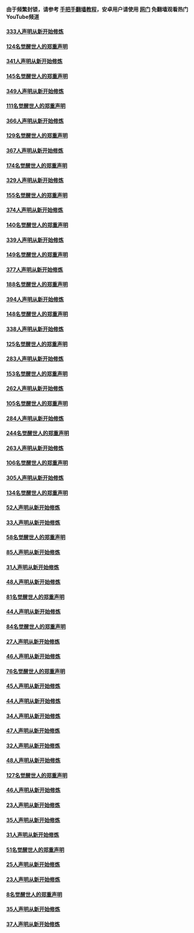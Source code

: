 #### 由于频繁封锁，请参考 [手把手翻墙教程](https://github.com/gfw-breaker/guides/wiki/)，安卓用户请使用 [网门](https://github.com/gfw-breaker/nogfw/blob/master/dl.md?t=06302200) 免翻墙观看热门YouTube频道 

#### [333人声明从新开始修炼](../pages/91/427525.md?t=06302200) 

#### [124名觉醒世人的郑重声明](../pages/91/427524.md?t=06302200) 

#### [341人声明从新开始修炼](../pages/91/427255.md?t=06302200) 

#### [145名觉醒世人的郑重声明](../pages/91/427254.md?t=06302200) 

#### [349人声明从新开始修炼](../pages/91/426969.md?t=06302200) 

#### [111名觉醒世人的郑重声明](../pages/91/426968.md?t=06302200) 

#### [366人声明从新开始修炼](../pages/91/426737.md?t=06302200) 

#### [129名觉醒世人的郑重声明](../pages/91/426736.md?t=06302200) 

#### [367人声明从新开始修炼](../pages/91/426421.md?t=06302200) 

#### [174名觉醒世人的郑重声明](../pages/91/426420.md?t=06302200) 

#### [329人声明从新开始修炼](../pages/91/426139.md?t=06302200) 

#### [155名觉醒世人的郑重声明](../pages/91/426138.md?t=06302200) 

#### [374人声明从新开始修炼](../pages/91/425811.md?t=06302200) 

#### [140名觉醒世人的郑重声明](../pages/91/425810.md?t=06302200) 

#### [339人声明从新开始修炼](../pages/91/425690.md?t=06302200) 

#### [149名觉醒世人的郑重声明](../pages/91/425689.md?t=06302200) 

#### [377人声明从新开始修炼](../pages/91/424867.md?t=06302200) 

#### [188名觉醒世人的郑重声明](../pages/91/424866.md?t=06302200) 

#### [394人声明从新开始修炼](../pages/91/423914.md?t=06302200) 

#### [148名觉醒世人的郑重声明](../pages/91/423913.md?t=06302200) 

#### [338人声明从新开始修炼](../pages/91/423540.md?t=06302200) 

#### [125名觉醒世人的郑重声明](../pages/91/423539.md?t=06302200) 

#### [283人声明从新开始修炼](../pages/91/423296.md?t=06302200) 

#### [153名觉醒世人的郑重声明](../pages/91/423295.md?t=06302200) 

#### [262人声明从新开始修炼](../pages/91/423004.md?t=06302200) 

#### [105名觉醒世人的郑重声明](../pages/91/423003.md?t=06302200) 

#### [284人声明从新开始修炼](../pages/91/422707.md?t=06302200) 

#### [244名觉醒世人的郑重声明](../pages/91/422706.md?t=06302200) 

#### [263人声明从新开始修炼](../pages/91/422553.md?t=06302200) 

#### [106名觉醒世人的郑重声明](../pages/91/422552.md?t=06302200) 

#### [305人声明从新开始修炼](../pages/91/422153.md?t=06302200) 

#### [134名觉醒世人的郑重声明](../pages/91/422152.md?t=06302200) 

#### [52人声明从新开始修炼](../pages/91/421846.md?t=06302200) 

#### [33人声明从新开始修炼](../pages/91/421804.md?t=06302200) 

#### [58名觉醒世人的郑重声明](../pages/91/421845.md?t=06302200) 

#### [85人声明从新开始修炼](../pages/91/421769.md?t=06302200) 

#### [31人声明从新开始修炼](../pages/91/421763.md?t=06302200) 

#### [48人声明从新开始修炼](../pages/91/421605.md?t=06302200) 

#### [81名觉醒世人的郑重声明](../pages/91/421656.md?t=06302200) 

#### [44人声明从新开始修炼](../pages/91/421544.md?t=06302200) 

#### [84名觉醒世人的郑重声明](../pages/91/421543.md?t=06302200) 

#### [27人声明从新开始修炼](../pages/91/421465.md?t=06302200) 

#### [46人声明从新开始修炼](../pages/91/421454.md?t=06302200) 

#### [76名觉醒世人的郑重声明](../pages/91/421453.md?t=06302200) 

#### [45人声明从新开始修炼](../pages/91/421452.md?t=06302200) 

#### [44人声明从新开始修炼](../pages/91/421422.md?t=06302200) 

#### [34人声明从新开始修炼](../pages/91/421322.md?t=06302200) 

#### [47人声明从新开始修炼](../pages/91/421264.md?t=06302200) 

#### [32人声明从新开始修炼](../pages/91/421225.md?t=06302200) 

#### [48人声明从新开始修炼](../pages/91/421202.md?t=06302200) 

#### [127名觉醒世人的郑重声明](../pages/91/421224.md?t=06302200) 

#### [46人声明从新开始修炼](../pages/91/421203.md?t=06302200) 

#### [23人声明从新开始修炼](../pages/91/421138.md?t=06302200) 

#### [35人声明从新开始修炼](../pages/91/421122.md?t=06302200) 

#### [31人声明从新开始修炼](../pages/91/421081.md?t=06302200) 

#### [51名觉醒世人的郑重声明](../pages/91/421080.md?t=06302200) 

#### [25人声明从新开始修炼](../pages/91/421020.md?t=06302200) 

#### [23人声明从新开始修炼](../pages/91/420884.md?t=06302200) 

#### [8名觉醒世人的郑重声明](../pages/91/420883.md?t=06302200) 

#### [35人声明从新开始修炼](../pages/91/420809.md?t=06302200) 

#### [37人声明从新开始修炼](../pages/91/420766.md?t=06302200) 

